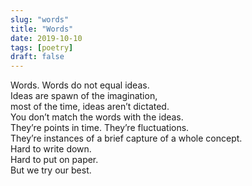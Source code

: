 ```yaml
---
slug: "words"
title: "Words"
date: 2019-10-10
tags: [poetry]
draft: false
---
```


Words. Words do not equal ideas. <br/>
Ideas are spawn of the imagination, <br/>
most of the time, ideas aren’t dictated. <br/>
You don’t match the words with the ideas. <br/>
They’re points in time. They’re fluctuations. <br/>
They’re instances of a brief capture of a whole concept. <br/>
Hard to write down. <br/>
Hard to put on paper. <br/>
But we try our best.

